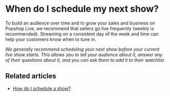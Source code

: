 # When do I schedule my next show?

To build an audience over time and to grow your sales and business on Popshop Live, we recommend that sellers go live frequently (weekly is recommended). Streaming on a consistent day of the week and time can help your customers know when to tune in.

_We generally recommend scheduling your next show before your current live show starts. This allows you to tell your audience about it, answer any of their questions about it, and you can ask them to add it to their watchlist._

## Related articles

* [How do I schedule a show?](https://jamble.gitbook.io/popshop-live/scheduling-a-show/how-do-i-schedule-a-show)

